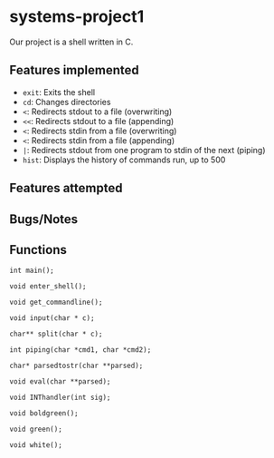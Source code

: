 # systems-project1

Our project is a shell written in C.
## Features implemented
- `exit`: Exits the shell
- `cd`: Changes directories
- `<`: Redirects stdout to a file (overwriting)
- `<<`: Redirects stdout to a file (appending)
- `<`: Redirects stdin from a file (overwriting)
- `<`: Redirects stdin from a file (appending)
- `|`: Redirects stdout from one program to stdin of the next (piping)
- `hist`: Displays the history of commands run, up to 500
## Features attempted

## Bugs/Notes

## Functions
```
int main();

void enter_shell();

void get_commandline();

void input(char * c);

char** split(char * c);

int piping(char *cmd1, char *cmd2);

char* parsedtostr(char **parsed);

void eval(char **parsed);

void INThandler(int sig);

void boldgreen();

void green();

void white();
```
